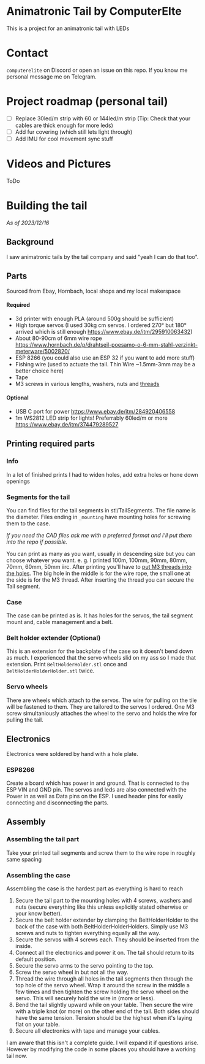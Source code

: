 # Animatronic Tail by ComputerElte
This is a project for an animatronic tail with LEDs

# Contact
`computerelite` on Discord or open an issue on this repo. If you know me personal message me on Telegram.

# Project roadmap (personal tail)
* [ ] Replace 30led/m strip with 60 or 144led/m strip (Tip: Check that your cables are thick enough for more leds)
* [ ] Add fur covering (which still lets light through)
* [ ] Add IMU for cool movement sync stuff

# Videos and Pictures
ToDo 

# Building the tail
*As of 2023/12/16*
## Background
I saw animatronic tails by the tail company and said "yeah I can do that too".

## Parts
Sourced from Ebay, Hornbach, local shops and my local makerspace
#### Required
- 3d printer with enough PLA (around 500g should be sufficient)
- High torque servos (I used 30kg cm servos. I ordered 270° but 180° arrived which is still enough https://www.ebay.de/itm/295910063432)
- About 80-90cm of 6mm wire rope https://www.hornbach.de/p/drahtseil-poesamo-o-6-mm-stahl-verzinkt-meterware/5002820/
- ESP 8266 (you could also use an ESP 32 if you want to add more stuff)
- Fishing wire (used to actuate the tail. Thin Wire ~1.5mm-3mm may be a better choice here)
- Tape
- M3 screws in various lengths, washers, nuts and [threads](https://www.amazon.de/Gewindeeinsatz-Einpressmutter-Gewindebuchsen-Kunststoff-Box-Kunststoffteiledurch/dp/B09B7F2XM3/)

#### Optional
- USB C port for power https://www.ebay.de/itm/284920406558
- 1m WS2812 LED strip for lights! Preferrably 60led/m or more https://www.ebay.de/itm/374479289527

## Printing required parts
### Info
In a lot of finished prints I had to widen holes, add extra holes or hone down openings

### Segments for the tail
You can find files for the tail segments in stl/TailSegments. The file name is the diameter. Files ending in `_mounting` have mounting holes for screwing them to the case.

*If you need the CAD files ask me with a preferred format and I'll put them into the repo if possible.*

You can print as many as you want, usually in descending size but you can choose whatever you want. e. g. I printed 100m, 100mm, 90mm, 80mm, 70mm, 60mm, 50mm iirc.
After printing you'll have to [put M3 threads into the holes](https://www.youtube.com/shorts/iw2qNMok5ok). The big hole in the middle is for the wire rope, the small one at the side is for the M3 thread.
After inserting the thread you can secure the Tail segment.

### Case
The case can be printed as is. It has holes for the servos, the tail segment mount and, cable management and a belt.

### Belt holder extender (Optional)
This is an extension for the backplate of the case so it doesn't bend down as much. I experienced that the servo wheels slid on my ass so I made that extension.
Print `BeltHolderHolder.stl` once and `BeltHolderHolderHolder.stl` twice.

### Servo wheels
There are wheels which attach to the servos. The wire for pulling on the tile will be fastened to them. They are tailored to the servos I ordered.
One M3 screw simultaniously attaches the wheel to the servo and holds the wire for pulling the tail.

## Electronics
Electronics were soldered by hand with a hole plate.

### ESP8266
Create a board which has power in and ground. That is connected to the ESP VIN and GND pin. The servos and leds are also connected with the Power in as well as Data pins on the ESP.
I used header pins for easily connecting and disconnecting the parts.

## Assembly
### Assembling the tail part
Take your printed tail segments and screw them to the wire rope in roughly same spacing

### Assembling the case
Assembling the case is the hardest part as everything is hard to reach

1. Secure the tail part to the mounting holes with 4 screws, washers and nuts (secure everything like this unless explicitly stated otherwise or your know better).
2. Secure the belt holder extender by clamping the BeltHolderHolder to the back of the case with both BeltHolderHolderHolders. Simply use M3 screws and nuts to tighten everything equally all the way.
3. Secure the servos with 4 screws each. They should be inserted from the inside.
4. Connect all the electronics and power it on. The tail should return to its default position.
5. Secure the servo arms to the servo pointing to the top.
6. Screw the servo wheel in but not all the way.
7. Thread the wire through all holes in the tail segments then through the top hole of the servo wheel. Wrap it around the screw in the middle a few times and then tighten the screw holding the servo wheel on the servo.
   This will securely hold the wire in (more or less).
8. Bend the tail slightly upward while on your table. Then secure the wire with a triple knot (or more) on the other end of the tail. Both sides should have the same tension.
   Tension should be the highest when it's laying flat on your table.
9. Secure all electronics with tape and manage your cables.

I am aware that this isn't a complete guide. I will expand it if questions arise. However by modifying the code in some places you should have a working tail now.

